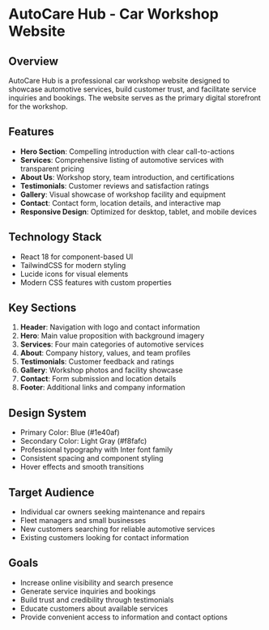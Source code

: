 # AutoCare Hub - Car Workshop Website

## Overview
AutoCare Hub is a professional car workshop website designed to showcase automotive services, build customer trust, and facilitate service inquiries and bookings. The website serves as the primary digital storefront for the workshop.

## Features
- **Hero Section**: Compelling introduction with clear call-to-actions
- **Services**: Comprehensive listing of automotive services with transparent pricing
- **About Us**: Workshop story, team introduction, and certifications
- **Testimonials**: Customer reviews and satisfaction ratings
- **Gallery**: Visual showcase of workshop facility and equipment
- **Contact**: Contact form, location details, and interactive map
- **Responsive Design**: Optimized for desktop, tablet, and mobile devices

## Technology Stack
- React 18 for component-based UI
- TailwindCSS for modern styling
- Lucide icons for visual elements
- Modern CSS features with custom properties

## Key Sections
1. **Header**: Navigation with logo and contact information
2. **Hero**: Main value proposition with background imagery
3. **Services**: Four main categories of automotive services
4. **About**: Company history, values, and team profiles
5. **Testimonials**: Customer feedback and ratings
6. **Gallery**: Workshop photos and facility showcase
7. **Contact**: Form submission and location details
8. **Footer**: Additional links and company information

## Design System
- Primary Color: Blue (#1e40af)
- Secondary Color: Light Gray (#f8fafc)
- Professional typography with Inter font family
- Consistent spacing and component styling
- Hover effects and smooth transitions

## Target Audience
- Individual car owners seeking maintenance and repairs
- Fleet managers and small businesses
- New customers searching for reliable automotive services
- Existing customers looking for contact information

## Goals
- Increase online visibility and search presence
- Generate service inquiries and bookings
- Build trust and credibility through testimonials
- Educate customers about available services
- Provide convenient access to information and contact options